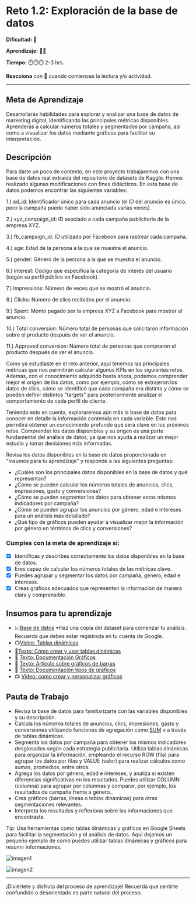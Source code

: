 # Reto 1.2: Exploración de la base de datos


**Dificultad:** 🌻


**Aprendizaje:** 🍯🍯


**Tiempo:** ⏱️️⏱️️⏱️️ 2-3 hrs.


**Reacciona** con 👀 cuando comiences la lectura y/o actividad.


---


## Meta de Aprendizaje
Desarrollarás habilidades para explorar y analizar una base de datos de marketing digital, identificando las principales métricas disponibles. Aprenderás a calcular números totales y segmentados por campaña, así como a visualizar los datos mediante gráficos para facilitar su interpretación.

## Descripción
Para darte un poco de contexto, en este proyecto trabajaremos con una base de datos real extraída del repositorio de datasets de Kaggle. Hemos realizado algunas modificaciones con fines didácticos. En esta base de datos podemos encontrar las siguientes variables:


1.) ad_id: Identificador único para cada anuncio (el ID del anuncio es único, pero la campaña puede haber sido anunciada varias veces).

2.) xyz_campaign_id: ID asociado a cada campaña publicitaria de la empresa XYZ.

3.) fb_campaign_id: ID utilizado por Facebook para rastrear cada campaña.

4.) age: Edad de la persona a la que se muestra el anuncio.

5.) gender: Género de la persona a la que se muestra el anuncio.

6.) interest: Código que especifica la categoría de interés del usuario (según su perfil público en Facebook).

7.) Impressions: Número de veces que se mostró el anuncio.

8.) Clicks: Número de clics recibidos por el anuncio.

9.) Spent: Monto pagado por la empresa XYZ a Facebook para mostrar el anuncio.

10.) Total conversion: Número total de personas que solicitaron información sobre el producto después de ver el anuncio.

11.) Approved conversion: Número total de personas que compraron el producto después de ver el anuncio.


Como ya estudiaste en el reto anterior, aquí tenemos las principales métricas que nos permitirán calcular algunos KPIs en los siguientes retos. Además, con el conocimiento adquirido hasta ahora, podemos comprender mejor el origen de los datos, como por ejemplo, cómo se extrajeron los datos de clics, cómo se identificó que cada campaña era distinta y cómo se pueden definir distintos "targets" para posteriormente analizar el comportamiento de cada perfil de cliente.


Teniendo esto en cuenta, exploraremos aún más la base de datos para conocer en detalle la información contenida en cada variable. Esto nos permitirá obtener un conocimiento profundo que será clave en los próximos retos. Comprender los datos disponibles y su origen es una parte fundamental del análisis de datos, ya que nos ayuda a realizar un mejor estudio y tomar decisiones más informadas.

Revisa los datos disponibles en la base de datos proporcionada en  "Insumos para tu aprendizaje" y responde a las siguientes preguntas:
- ¿Cuáles son los principales datos disponibles en la base de datos y qué representan?
- ¿Cómo se pueden calcular los números totales de anuncios, clics, impresiones, gasto y conversiones? 
- ¿Cómo se pueden segmentar los datos para obtener estos mismos indicadores por campaña? 
- ¿Cómo se pueden agrupar los anuncios por género, edad e intereses para un análisis más detallado? 
- ¿Qué tipo de gráficos pueden ayudar a visualizar mejor la información por género en términos de clics y conversiones?


### Cumples con la meta de aprendizaje si:
- [x] Identificas y describes correctamente los datos disponibles en la base de datos.
- [x] Eres capaz de calcular los números totales de las métricas clave.
- [x] Puedes agrupar y segmentar los datos por campaña, género, edad e intereses.
- [x] Creas gráficos adecuados que representen la información de manera clara y comprensible.

## Insumos para tu aprendizaje
- 📈[Base de datos](https://docs.google.com/spreadsheets/d/1WZQDO4b-CrXtiYbgGk__mcmtKofkP6q3_AuFcJ6xkcw/copy?)
*Haz una copia del dataset para comenzar tu análisis. Recuerda que debes estar registrada en tu cuenta de Google.
- 📺[Video: Tablas dinámicas](https://www.loom.com/share/5937ac5fb32c424285e952bc07097580?sid=44e51ec0-a90d-4657-ab8d-ed543513adff)
- 📄[Texto: Cómo crear y usar tablas dinámicas](https://support.google.com/docs/answer/1272900?sjid=13953989927308243057-EU)
- 📄 [Texto: Documentación Gráficos](https://support.google.com/docs/answer/63824?hl=es&co=GENIE.Platform%3DDesktop)
- 📄 [Texto: Artículo sobre gráficos de barras](https://tipshojasdecalculo.com/grafico-de-barras-en-google-sheets/)
- 📄 [Texto: Documentación tipos de gráficos](https://support.google.com/docs/answer/190718?hl=es-419)
- 📺 [Video: como crear y personalizar gráficos](https://www.youtube.com/watch?v=Ws2cTgMTPQE&t=17s)





## Pauta de Trabajo
- Revisa la base de datos para familiarizarte con las variables disponibles y su descripción.
- Calcula los números totales de anuncios, clics, impresiones, gasto y conversiones utilizando funciones de agregación como [SUM](https://support.google.com/docs/answer/3093669?hl=es-419) o a través de tablas dinámicas.
- Segmenta los datos por campaña para obtener los mismos indicadores desglosados según cada estrategia publicitaria. Utiliza tablas dinámicas para organizar la información, empleando el recurso ROW (fila) para agrupar los datos por filas y VALUE (valor) para realizar cálculos como sumas, promedios, entre otros.
- Agrega los datos por género, edad e intereses, y analiza si existen diferencias significativas en los resultados. Puedes utilizar COLUMN (columna) para agrupar por columnas y comparar, por ejemplo, los resultados de campaña frente a género..
- Crea gráficos (barras, líneas o tablas dinámicas) para otras segmentaciones relevantes.
- Interpreta los resultados y reflexiona sobre las informaciones que encontraste.

Tip: Usa herramientas como tablas dinámicas y gráficos en Google Sheets para facilitar la segmentación y el análisis de datos. Aquí dejamos un pequeño ejemplo de como puedes utilizar tablas dinámicas y gráficos para resumir informaciones.

![imagen1](https://drive.google.com/uc?id=1Rn6GuS28FmVbQr6AE_jwGQkJt4c31ahM)

![imagen2](https://drive.google.com/uc?id=1R18idIhUQgmmSN_JalgmS48A5KKOSA24xd)

---


¡Diviértete y disfruta del proceso de aprendizaje! Recuerda que sentirte confundido o desorientado es parte natural del proceso.
